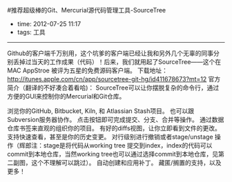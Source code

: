 #推荐超级棒的Git、Mercurial源代码管理工具-SourceTree
 
- time: 2012-07-25 11:17
- tags: 工具

---

Github的客户端千万别用，这个坑爹的客户端已经让我和另外几个无辜的同事分别丢掉过当天的工作成果（代码）！后来，我们就用起了SourceTree——这个在MAC AppStroe 被评为五星的免费源码客户端。
下载地址：<a href="http://itunes.apple.com/cn/app/sourcetree-git-hg/id411678673?mt=12">http://itunes.apple.com/cn/app/sourcetree-git-hg/id411678673?mt=12</a>
官方简介（翻译的不好凑合着看哈)：
SourceTree可以让你摆脱复杂的命令行，通过方便的GUI来控制你的Mercurial和Git仓库。

浏览你的GitHub, Bitbucket, Kiln, 和 Atlassian Stash项目。
也可以跟Subversion服务器协作。
点击按钮即可完成提交、分支、合并等操作。
通过数据仓库书签来直观的组织你的项目。
有好的diffs视图，让你立即看到文件的更改。
支持快速查看，甚至是你的历史变更。
对行级别进行撤销或者stage/unstage 操作（辉郎注：stage是将代码从working tree 提交到index，index的代码可以commit到本地仓库，当然working tree也可以通过选择commit到本地仓库，见第二副图，这个不理解可以跳过）。
自动创建和应用补丁。
藏匿/搁置的支持，以及更多！
